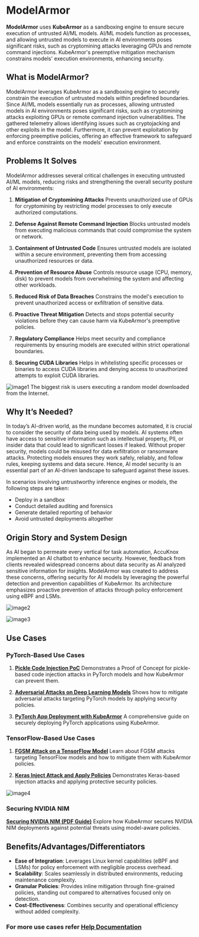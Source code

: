 # ModelArmor

**ModelArmor** uses **KubeArmor** as a sandboxing engine to ensure secure execution of untrusted AI/ML models. AI/ML models function as processes, and allowing untrusted models to execute in AI environments poses significant risks, such as cryptomining attacks leveraging GPUs and remote command injections. KubeArmor's preemptive mitigation mechanism constrains models' execution environments, enhancing security.



## **What is ModelArmor?**  
 
ModelArmor leverages KubeArmor as a sandboxing engine to securely constrain the execution of untrusted models within predefined boundaries. Since AI/ML models essentially run as processes, allowing untrusted models in AI environments poses significant risks, such as cryptomining attacks exploiting GPUs or remote command injection vulnerabilities. The gathered telemetry allows identifying issues such as cryptojacking and other exploits in the model. Furthermore, it can prevent exploitation by enforcing preemptive policies, offering an effective framework to safeguard and enforce constraints on the models' execution environment.



## **Problems It Solves**

ModelArmor addresses several critical challenges in executing untrusted AI/ML models, reducing risks and strengthening the overall security posture of AI environments:

1. **Mitigation of Cryptomining Attacks**
   Prevents unauthorized use of GPUs for cryptomining by restricting model processes to only execute authorized computations.

2. **Defense Against Remote Command Injection**
   Blocks untrusted models from executing malicious commands that could compromise the system or network.

3. **Containment of Untrusted Code**
   Ensures untrusted models are isolated within a secure environment, preventing them from accessing unauthorized resources or data.

4. **Prevention of Resource Abuse**
   Controls resource usage (CPU, memory, disk) to prevent models from overwhelming the system and affecting other workloads.

5. **Reduced Risk of Data Breaches**
   Constrains the model's execution to prevent unauthorized access or exfiltration of sensitive data.

6. **Proactive Threat Mitigation**
   Detects and stops potential security violations before they can cause harm via KubeArmor's preemptive policies.

7. **Regulatory Compliance**
   Helps meet security and compliance requirements by ensuring models are executed within strict operational boundaries.

8. **Securing CUDA Libraries**
   Helps in whitelisting specific processes or binaries to access CUDA libraries and denying access to unauthorized attempts to exploit CUDA libraries.

![image1](https://github.com/user-attachments/assets/1fc356e4-76c7-484c-a7f0-35d926db4c4d)
The biggest risk is users executing a random model downloaded from the Internet.  


## **Why It’s Needed?**

In today’s AI-driven world, as the mundane becomes automated, it is crucial to consider the security of data being used by models. AI systems often have access to sensitive information such as intellectual property, PII, or insider data that could lead to significant losses if leaked. Without proper security, models could be misused for data exfiltration or ransomware attacks. Protecting models ensures they work safely, reliably, and follow rules, keeping systems and data secure. Hence, AI model security is an essential part of an AI-driven landscape to safeguard against these issues.

In scenarios involving untrustworthy inference engines or models, the following steps are taken:  
- Deploy in a sandbox  
- Conduct detailed auditing and forensics  
- Generate detailed reporting of behavior  
- Avoid untrusted deployments altogether  


## **Origin Story and System Design**

As AI began to permeate every vertical for task automation, AccuKnox implemented an AI chatbot to enhance security. However, feedback from clients revealed widespread concerns about data security as AI analyzed sensitive information for insights.
ModelArmor was created to address these concerns, offering security for AI models by leveraging the powerful detection and prevention capabilities of KubeArmor. Its architecture emphasizes proactive prevention of attacks through policy enforcement using eBPF and LSMs.

![image2](https://github.com/user-attachments/assets/0842c329-038a-4e61-bd7a-c634baa605b0)

![image3](https://github.com/user-attachments/assets/53a77cf9-1117-4c9e-950a-c78a6d635d04)

## **Use Cases**

### **PyTorch-Based Use Cases**

1. **[Pickle Code Injection PoC](https://help.accuknox.com/use-cases/modelarmor-pickle-code/)**
   Demonstrates a Proof of Concept for pickle-based code injection attacks in PyTorch models and how KubeArmor can prevent them.

2. **[Adversarial Attacks on Deep Learning Models](https://help.accuknox.com/use-cases/modelarmor-adverserial-attacks/)**
   Shows how to mitigate adversarial attacks targeting PyTorch models by applying security policies.

3. **[PyTorch App Deployment with KubeArmor](https://help.accuknox.com/use-cases/modelarmor-deploy-pytorch/)**
   A comprehensive guide on securely deploying PyTorch applications using KubeArmor.

### **TensorFlow-Based Use Cases**

1. **[FGSM Attack on a TensorFlow Model](https://drive.google.com/file/d/1EnmsIiR4G4bYmoxBIHTk1bDkW2XatM4N/preview)**
   Learn about FGSM attacks targeting TensorFlow models and how to mitigate them with KubeArmor policies.

2. **[Keras Inject Attack and Apply Policies](https://drive.google.com/file/d/1olGBz3WUoJqmcAVdRY7uImKTHggRX6nK/preview)**
   Demonstrates Keras-based injection attacks and applying protective security policies.
   
![image4](https://github.com/user-attachments/assets/6147f5be-f0ba-42b0-ade6-f483d339a381)

### **Securing NVIDIA NIM**

**[Securing NVIDIA NIM (PDF Guide)](https://help.accuknox.com/resources/Securing_NVIDIA_NIM.pdf)**
Explore how KubeArmor secures NVIDIA NIM deployments against potential threats using model-aware policies.


## **Benefits/Advantages/Differentiators**

- **Ease of Integration**: Leverages Linux kernel capabilities (eBPF and LSMs) for policy enforcement with negligible process overhead.
- **Scalability**: Scales seamlessly in distributed environments, reducing maintenance complexity.
- **Granular Policies**: Provides inline mitigation through fine-grained policies, standing out compared to alternatives focused only on detection.
- **Cost-Effectiveness**: Combines security and operational efficiency without added complexity.

### For more use cases refer [Help Documentation](https://help.accuknox.com/use-cases/modelarmor/)
